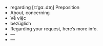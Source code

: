 - regarding	[rɪˈɡɑː.dɪŋ]	Preposition
- About, concerning
- Về việc
- bezüglich
- Regarding your request, here’s more info.
- —
- —